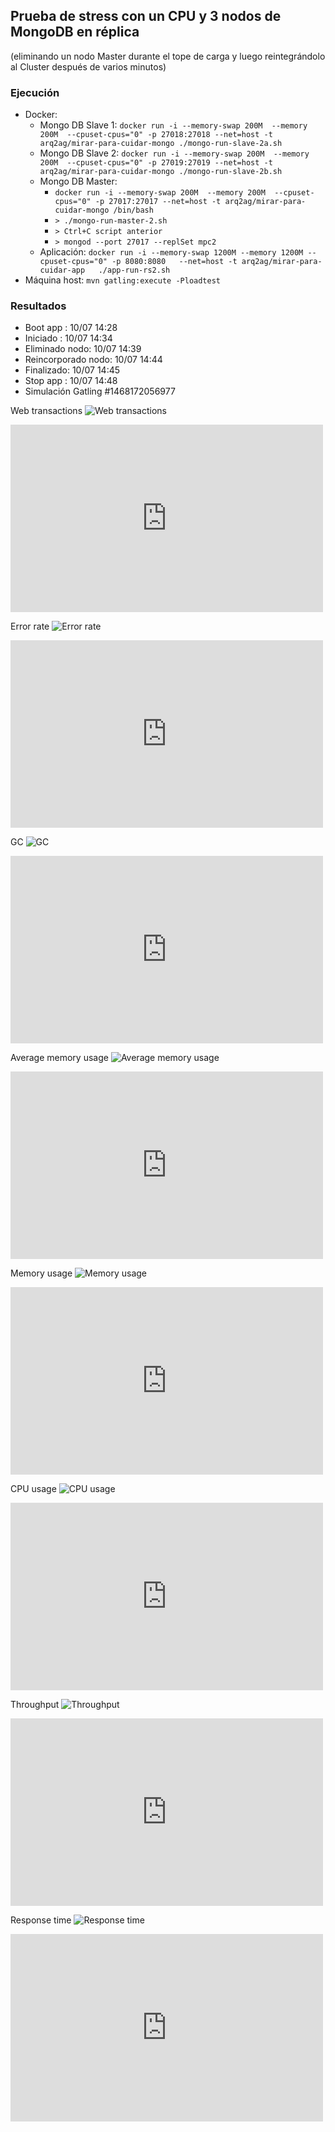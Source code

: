 ## Prueba de stress con un CPU y 3 nodos de MongoDB en réplica

(eliminando un nodo Master durante el tope de carga y luego reintegrándolo al Cluster después de varios minutos)

### Ejecución

* Docker:
  * Mongo DB Slave 1: `docker run -i --memory-swap 200M  --memory 200M  --cpuset-cpus="0" -p 27018:27018 --net=host -t arq2ag/mirar-para-cuidar-mongo ./mongo-run-slave-2a.sh`
  * Mongo DB Slave 2: `docker run -i --memory-swap 200M  --memory 200M  --cpuset-cpus="0" -p 27019:27019 --net=host -t arq2ag/mirar-para-cuidar-mongo ./mongo-run-slave-2b.sh`
  * Mongo DB Master:
    * `docker run -i --memory-swap 200M  --memory 200M  --cpuset-cpus="0" -p 27017:27017 --net=host -t arq2ag/mirar-para-cuidar-mongo /bin/bash`
    * `> ./mongo-run-master-2.sh`
    * `> Ctrl+C script anterior`
    * `> mongod --port 27017 --replSet mpc2`
  * Aplicación:       `docker run -i --memory-swap 1200M --memory 1200M --cpuset-cpus="0" -p 8080:8080   --net=host -t arq2ag/mirar-para-cuidar-app   ./app-run-rs2.sh`
* Máquina host: `mvn gatling:execute -Ploadtest`

### Resultados

* Boot app  : 10/07 14:28
* Iniciado  : 10/07 14:34
* Eliminado nodo: 10/07 14:39
* Reincorporado nodo: 10/07 14:44
* Finalizado: 10/07 14:45
* Stop app  : 10/07 14:48
* Simulación Gatling \#1468172056977

Web transactions
![Web transactions](imagenes/web-transactions.png)
<iframe src="https://rpm.newrelic.com/public/charts/1OFzqFTsvMM" width="500" height="300" scrolling="no" frameborder="no"></iframe>

Error rate
![Error rate](imagenes/error-rate.png)
<iframe src="https://rpm.newrelic.com/public/charts/eehU9uvC5bs" width="500" height="300" scrolling="no" frameborder="no"></iframe>

GC
![GC](imagenes/gc.png)
<iframe src="https://rpm.newrelic.com/public/charts/axLTW0KI7Rs" width="500" height="300" scrolling="no" frameborder="no"></iframe>

Average memory usage
![Average memory usage](imagenes/avg-mem-usage.png)
<iframe src="https://rpm.newrelic.com/public/charts/7i3Vxw3p7bq" width="500" height="300" scrolling="no" frameborder="no"></iframe>

Memory usage
![Memory usage](imagenes/mem-usage.png)
<iframe src="https://rpm.newrelic.com/public/charts/1kR21OiIV5s" width="500" height="300" scrolling="no" frameborder="no"></iframe>

CPU usage
![CPU usage](imagenes/cpu-usage.png)
<iframe src="https://rpm.newrelic.com/public/charts/agCrtmlrUrU" width="500" height="300" scrolling="no" frameborder="no"></iframe>

Throughput
![Throughput](imagenes/throughput.png)
<iframe src="https://rpm.newrelic.com/public/charts/2hIx9lyF2oT" width="500" height="300" scrolling="no" frameborder="no"></iframe>

Response time
![Response time](imagenes/response-time.png)
<iframe src="https://rpm.newrelic.com/public/charts/bF8e3guVnVm" width="500" height="300" scrolling="no" frameborder="no"></iframe>
